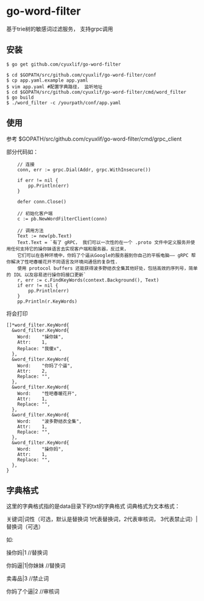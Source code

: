 # go-word-filter

基于trie树的敏感词过滤服务， 支持grpc调用


## 安装

```
$ go get github.com/cyuxlif/go-word-filter

$ cd $GOPATH/src/github.com/cyuxlif/go-word-filter/conf
$ cp app.yaml.example app.yaml
$ vim app.yaml #配置字典路径， 监听地址
$ cd $GOPATH/src/github.com/cyuxlif/go-word-filter/cmd/word_filter
$ go build
$ ./word_filter -c /yourpath/conf/app.yaml
```


## 使用

参考 $GOPATH/src/github.com/cyuxlif/go-word-filter/cmd/grpc_client

部分代码如：
```
	// 连接
	conn, err := grpc.Dial(Addr, grpc.WithInsecure())

	if err != nil {
		pp.Println(err)
	}

	defer conn.Close()

	// 初始化客户端
	c := pb.NewWordFilterClient(conn)

	// 调用方法
	Text := new(pb.Text)
	Text.Text = `有了 gRPC， 我们可以一次性的在一个 .proto 文件中定义服务并使用任何支持它的操你妹语言去实现客户端和服务器，反过来，
	它们可以在各种环境中，你妈了个逼从Google的服务器到你自己的平板电脑—— gRPC 帮你解决了性吧春暖花开不同语言及环境间通信的复杂性.
	使用 protocol buffers 还能获得波多野结衣全集其他好处，包括高效的序列号，简单的 IDL 以及容易进行操你妈接口更新`
	r, err := c.FindKeyWords(context.Background(), Text)
	if err != nil {
		pp.Println(err)
	}
	pp.Println(r.KeyWords)
```
将会打印
```
[]*word_filter.KeyWord{
  &word_filter.KeyWord{
    Word:    "操你妹",
    Attr:    1,
    Replace: "我傻x",
  },
  &word_filter.KeyWord{
    Word:    "你妈了个逼",
    Attr:    2,
    Replace: "",
  },
  &word_filter.KeyWord{
    Word:    "性吧春暖花开",
    Attr:    1,
    Replace: "",
  },
  &word_filter.KeyWord{
    Word:    "波多野结衣全集",
    Attr:    1,
    Replace: "",
  },
  &word_filter.KeyWord{
    Word:    "操你妈",
    Attr:    1,
    Replace: "",
  },
}

```

## 字典格式

这里的字典格式指的是data目录下的txt的字典格式
词典格式为文本格式：

关键词|词性（可选，默认是替换词 1代表替换词，2代表审核词， 3代表禁止词）|替换词（可选）

如:

操你妈|1 //替换词

你妈逼|1|你妹妹 //替换词

卖毒品|3 //禁止词

你妈了个逼|2 //审核词
